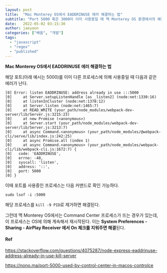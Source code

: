 ```yaml
---
layout: post
title:  "Mac Monterey OS에서 EADDRINUSE 에러 해결하는 법"
subtitle: "Port 5000 혹은 3000이 이미 사용중일 때 맥 Monterey OS 환경에서의 해결방법"
date:   2022-05-02 03:15:30
author: jaeyoon
categories: ["배움", "개발"]
tags:
  - "javascript"
  - "regex"
  - "published"
---
```


**Mac Monterey OS에서 EADDRINUSE 에러 해결하는 법**

해당 포트(아래 예시는 5000)를 이미 다른 프로세스에 의해 사용중일 때 다음과 같은 에러가 난다.

```shell
[0] Error: listen EADDRINUSE: address already in use :::5000
[0]     at Server.setupListenHandle [as _listen2] (node:net:1330:16)
[0]     at listenInCluster (node:net:1378:12)
[0]     at Server.listen (node:net:1465:7)
[0]     at READ_WRITE (your_path/node_modules/webpack-dev-server/lib/Server.js:3215:23)
[0]     at new Promise (<anonymous>)
[0]     at Server.start (your_path/node_modules/webpack-dev-server/lib/Server.js:3213:7)
[0]     at async Command.<anonymous> (your_path/node_modules/@webpack-cli/serve/lib/index.js:242:25)
[0]     at async Promise.all (index 1)
[0]     at async Command.<anonymous> (your_path/node_modules/webpack-cli/lib/webpack-cli.js:1672:7) {
[0]   code: 'EADDRINUSE',
[0]   errno: -48,
[0]   syscall: 'listen',
[0]   address: '::',
[0]   port: 5000
[0] }
```

이때 포트를 사용중인 프로세스는 다음 커맨드로 확인 가능하다.

```shell
sudo lsof -i :5000
```

해당 프로세스를 `kill -9 PID`로 제거하면 해결된다.

그런데 맥 Monterey OS에서는 Command Center 프로세스가 뜨는 경우가 있는데, 이 프로세스는 OS에 의해 계속해서 재시작된다.
이는 **System Preferences - Sharing - AirPlay Receiver 에서 On 체크를 지워주면 해결**된다.


#### Ref

https://stackoverflow.com/questions/4075287/node-express-eaddrinuse-address-already-in-use-kill-server

https://nono.ma/port-5000-used-by-control-center-in-macos-controlce